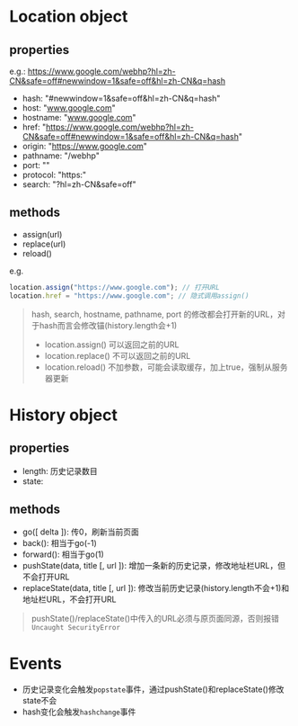 # Location object

## properties
e.g.: https://www.google.com/webhp?hl=zh-CN&safe=off#newwindow=1&safe=off&hl=zh-CN&q=hash

- hash: "#newwindow=1&safe=off&hl=zh-CN&q=hash"
- host: "www.google.com"
- hostname: "www.google.com"
- href: "https://www.google.com/webhp?hl=zh-CN&safe=off#newwindow=1&safe=off&hl=zh-CN&q=hash"
- origin: "https://www.google.com"
- pathname: "/webhp"
- port: ""
- protocol: "https:"
- search: "?hl=zh-CN&safe=off"

## methods
- assign(url)
- replace(url)
- reload()

e.g.
```javascript
location.assign("https://www.google.com"); // 打开URL
location.href = "https://www.google.com"; // 隐式调用assign()
```
> hash, search, hostname, pathname, port 的修改都会打开新的URL，对于hash而言会修改锚(history.length会+1)
> - location.assign() 可以返回之前的URL
> - location.replace() 不可以返回之前的URL
> - location.reload() 不加参数，可能会读取缓存，加上true，强制从服务器更新

# History object

## properties
- length: 历史记录数目
- state: 

## methods
- go([ delta ]): 传0，刷新当前页面
- back(): 相当于go(-1)
- forward(): 相当于go(1)
- pushState(data, title [, url ]): 增加一条新的历史记录，修改地址栏URL，但不会打开URL
- replaceState(data, title [, url ]): 修改当前历史记录(history.length不会+1)和地址栏URL，不会打开URL

> pushState()/replaceState()中传入的URL必须与原页面同源，否则报错`Uncaught SecurityError`

# Events
- 历史记录变化会触发`popstate`事件，通过pushState()和replaceState()修改state不会
- hash变化会触发`hashchange`事件

